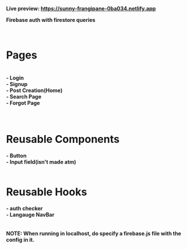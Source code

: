<b>Live preview:<b/> https://sunny-frangipane-0ba034.netlify.app <br />

<p>Firebase auth with firestore queries
</p>
<br />

<h1>Pages</h1>
<br />
- Login<br/>
- Signup<br />
- Post Creation(Home)<br />
- Search Page<br />
- Forgot Page<br />
<br />
<br />
<h1>Reusable Components</h1>
- Button<br />
- Input field(isn't made atm)<br />
<br />
<h1>Reusable Hooks</h1>
- auth checker<br />
- Langauge NavBar<br />
<br />
<br />
NOTE: When running in localhost, do specify a firebase.js file with the config in it.
